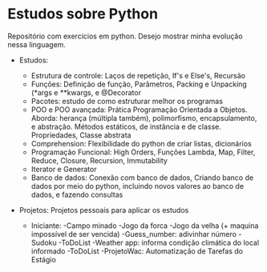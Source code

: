 # Estudos sobre Python
Repositório com exercícios em python. Desejo mostrar minha evolução nessa linguagem.

- Estudos:
  - Estrutura de controle: Laços de repetição, If's e Else's, Recursão
  - Funções: Definição de função, Parâmetros, Packing e Unpacking (*args e **kwargs, e @Decorator
  - Pacotes: estudo de como estruturar melhor os programas
  - POO e POO avançada: Prática Programação Orientada a Objetos. Aborda: herança (múltipla também), polimorfismo, encapsulamento, e abstração. Métodos estáticos, de instância e de classe. Propriedades, Classe abstrata
  - Comprehension: Flexibilidade do python de criar listas, dicionários
  - Programação Funcional: High Orders, Funções Lambda, Map, Filter, Reduce, Closure, Recursion, Immutability
  - Iterator e Generator
  - Banco de dados: Conexão com banco de dados, Criando banco de dados por meio do python, incluindo novos valores ao banco de dados, e fazendo consultas

- Projetos: Projetos pessoais para aplicar os estudos
  - Iniciante:
      -Campo minado
      -Jogo da forca
      -Jogo da velha (+ maquina impossível de ser vencida)
      -Guess_number: adivinhar número
      -Sudoku
      -ToDoList
      -Weather app: informa condição climática do local informado
      -ToDoList
      -ProjetoWac: Automatização de Tarefas do Estágio
